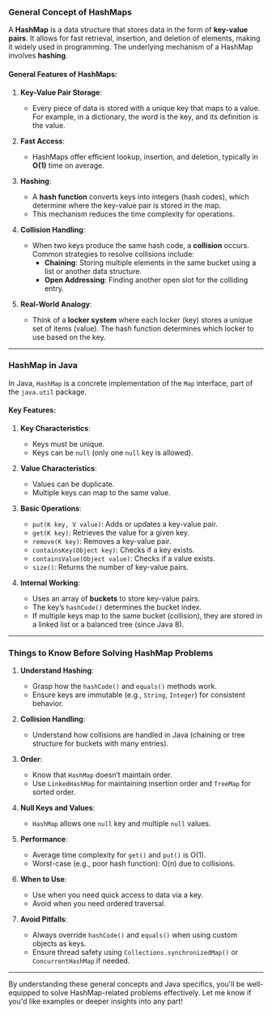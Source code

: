 ### General Concept of HashMaps

A **HashMap** is a data structure that stores data in the form of **key-value pairs**. It allows for fast retrieval, insertion, and deletion of elements, making it widely used in programming. The underlying mechanism of a HashMap involves **hashing**.

#### General Features of HashMaps:
1. **Key-Value Pair Storage**:
   - Every piece of data is stored with a unique key that maps to a value. For example, in a dictionary, the word is the key, and its definition is the value.

2. **Fast Access**:
   - HashMaps offer efficient lookup, insertion, and deletion, typically in **O(1)** time on average.

3. **Hashing**:
   - A **hash function** converts keys into integers (hash codes), which determine where the key-value pair is stored in the map.
   - This mechanism reduces the time complexity for operations.

4. **Collision Handling**:
   - When two keys produce the same hash code, a **collision** occurs. Common strategies to resolve collisions include:
     - **Chaining**: Storing multiple elements in the same bucket using a list or another data structure.
     - **Open Addressing**: Finding another open slot for the colliding entry.

5. **Real-World Analogy**:
   - Think of a **locker system** where each locker (key) stores a unique set of items (value). The hash function determines which locker to use based on the key.

---

### HashMap in Java

In Java, `HashMap` is a concrete implementation of the `Map` interface, part of the `java.util` package.

#### Key Features:
1. **Key Characteristics**:
   - Keys must be unique.
   - Keys can be `null` (only one `null` key is allowed).

2. **Value Characteristics**:
   - Values can be duplicate.
   - Multiple keys can map to the same value.

3. **Basic Operations**:
   - `put(K key, V value)`: Adds or updates a key-value pair.
   - `get(K key)`: Retrieves the value for a given key.
   - `remove(K key)`: Removes a key-value pair.
   - `containsKey(Object key)`: Checks if a key exists.
   - `containsValue(Object value)`: Checks if a value exists.
   - `size()`: Returns the number of key-value pairs.

4. **Internal Working**:
   - Uses an array of **buckets** to store key-value pairs.
   - The key’s `hashCode()` determines the bucket index.
   - If multiple keys map to the same bucket (collision), they are stored in a linked list or a balanced tree (since Java 8).

---

### Things to Know Before Solving HashMap Problems

1. **Understand Hashing**:
   - Grasp how the `hashCode()` and `equals()` methods work.
   - Ensure keys are immutable (e.g., `String`, `Integer`) for consistent behavior.

2. **Collision Handling**:
   - Understand how collisions are handled in Java (chaining or tree structure for buckets with many entries).

3. **Order**:
   - Know that `HashMap` doesn’t maintain order.
   - Use `LinkedHashMap` for maintaining insertion order and `TreeMap` for sorted order.

4. **Null Keys and Values**:
   - `HashMap` allows one `null` key and multiple `null` values.

5. **Performance**:
   - Average time complexity for `get()` and `put()` is O(1).
   - Worst-case (e.g., poor hash function): O(n) due to collisions.

6. **When to Use**:
   - Use when you need quick access to data via a key.
   - Avoid when you need ordered traversal.

7. **Avoid Pitfalls**:
   - Always override `hashCode()` and `equals()` when using custom objects as keys.
   - Ensure thread safety using `Collections.synchronizedMap()` or `ConcurrentHashMap` if needed.

---

By understanding these general concepts and Java specifics, you'll be well-equipped to solve HashMap-related problems effectively. Let me know if you'd like examples or deeper insights into any part!